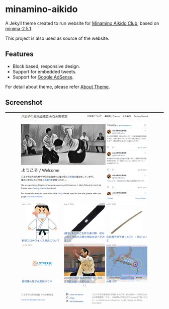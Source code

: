 # minamino-aikido

A Jekyll theme created to run website for [Minamino Aikido Club](https://aikige.github.io/minamino-aikido/),
based on [minima-2.5.1](https://github.com/jekyll/minima/releases/tag/v2.5.1).

This project is also used as source of the website.

## Features

* Block based, responsive design.
* Support for embedded tweets.
* Support for [Google AdSense](https://www.google.com/adsense).

For detail about theme, please refer [About Theme](docs/index.md).

## Screenshot

![1200px](assets/img/screenshot_1200.png)

